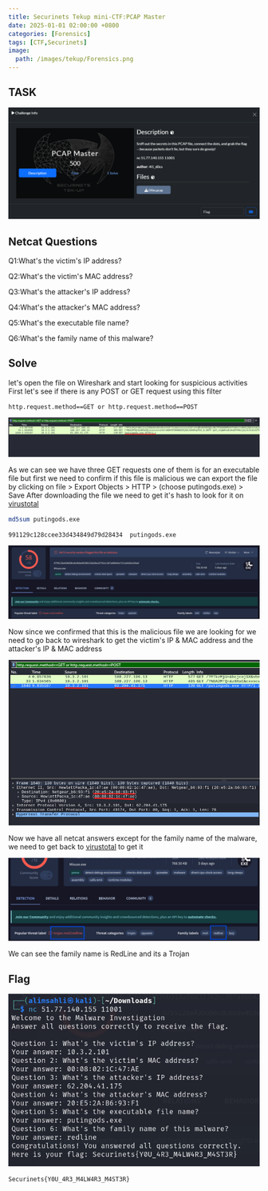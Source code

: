 ```yaml
---
title: Securinets Tekup mini-CTF:PCAP Master
date: 2025-01-01 02:00:00 +0800
categories: [Forensics]
tags: [CTF,Securinets]
image:
  path: /images/tekup/Forensics.png
---
```

## TASK 

  <img src="/images/tekup/pcap_master/task.png" alt="Securinets" style="width: auto; height: auto; margin-right: 10%;" />

## Netcat Questions
Q1:What's the victim's IP address?

Q2:What's the victim's MAC address?

Q3:What's the attacker's IP address?

Q4:What's the attacker's MAC address?

Q5:What's the executable file name?

Q6:What's the family name of this malware?

## Solve
let's open the file on Wireshark and start looking for suspicious activities 
First let's see if there is any POST or GET request using this filter 

```
http.request.method==GET or http.request.method==POST
``` 
  <img src="/images/tekup/pcap_master/putin.png" alt="Securinets" style="width: auto; height: auto; margin-right: 10%;" />

As we can see we have three GET requests one of them is for an executable file but first we need to confirm if this file is malicious 
we can export the file by clicking on file > Export Objects > HTTP > (choose putingods.exe) > Save
After downloading the file we need to get it's hash to look for it on [virustotal](https://www.virustotal.com/gui/)
```bash
md5sum putingods.exe
```
```
991129c128ccee33d434849d79d28434  putingods.exe
```
  <img src="/images/tekup/pcap_master/vtotal.png" alt="Securinets" style="width: auto; height: auto; margin-right: 10%;" />

Now since we confirmed that this is the malicious file we are looking for we need to go back to wireshark to get the victim's IP & MAC address and the attacker's IP & MAC address

  <img src="/images/tekup/pcap_master/mac.png" alt="Securinets" style="width: auto; height: auto; margin-right: 10%;" />

Now we have all netcat answers except for the family name of the malware, we need to get back to [virustotal](https://www.virustotal.com/gui/) to get it 

  <img src="/images/tekup/pcap_master/name.png" alt="Securinets" style="width: auto; height: auto; margin-right: 10%;" />

We can see the family name is RedLine and its a Trojan 

## Flag

  <img src="/images/tekup/pcap_master/flag.png" alt="Securinets" style="width: auto; height: auto; margin-right: 10%;" />

```
Securinets{Y0U_4R3_M4LW4R3_M4ST3R}
```

